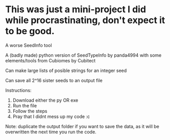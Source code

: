 # This was just a mini-project I did while procrastinating, don't expect it to be good.

A worse SeedInfo tool

A (badly made) python version of SeedTypeInfo by panda4994 with some elements/tools from Cubiomes by Cubitect

Can make large lists of posible strings for an integer seed

Can save all 2^16 sister seeds to an output file

Instructions:
1. Download either the py OR exe
2. Run the file
3. Follow the steps
4. Pray that I didnt mess up my code :c

Note: duplicate the output folder if you want to save the data, as it will be overwritten the next time you run the code.
